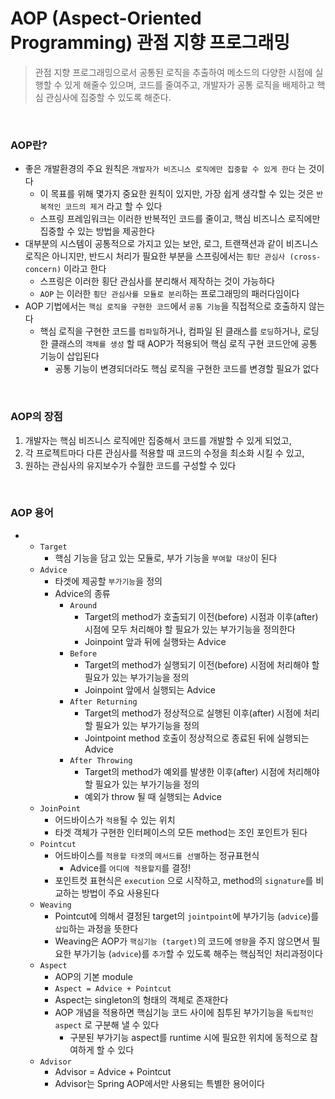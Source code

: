 # AOP (Aspect-Oriented Programming) 관점 지향 프로그래밍

> 관점 지향 프로그래밍으로서 공통된 로직을 추출하여 메소드의 다양한 시점에 실행할 수 있게 해줄수 있으며, 코드를 줄여주고, 개발자가 공통 로직을 배제하고 핵심 관심사에 집중할 수 있도록 해준다.

<br>

### AOP란?

- 좋은 개발환경의 주요 원칙은 `개발자가 비즈니스 로직에만 집중할 수 있게 한다` 는 것이다
  - 이 목표를 위해 몇가지 중요한 원칙이 있지만, 가장 쉽게 생각할 수 있는 것은  `반복적인 코드의 제거` 라고 할 수 있다
  - 스프링 프레임워크는 이러한 반복적인 코드를 줄이고, 핵심 비즈니스 로직에만 집중할 수 있는 방법을 제공한다
- 대부분의 시스템이 공통적으로 가지고 있는 보안, 로그, 트랜잭션과 같이 비즈니스 로직은 아니지만, 반드시 처리가 필요한 부분을 스프링에서는 `횡단 관심사 (cross-concern)` 이라고 한다
  - 스프링은 이러한 횡단 관심사를 분리해서 제작하는 것이 가능하다
  - `AOP` 는 이러한 `횡단 관심사를 모듈로 분리`하는 프로그래밍의 패러다임이다
- AOP 기법에서는 `핵심 로직을 구현한 코드`에서 `공통 기능`을 직접적으로 호출하지 않는다
  - 핵심 로직을 구현한 코드를 `컴파일`하거나, 컴파일 된 클래스를 `로딩`하거나, 로딩한 클래스의 `객체를 생성`  할 때 AOP가 적용되어 핵심 로직 구현 코드안에 공통 기능이 삽입된다
    - 공통 기능이 변경되더라도 핵심 로직을 구현한 코드를 변경할 필요가 없다

<br/>

### AOP의 장점

1. 개발자는 핵심 비즈니스 로직에만 집중해서 코드를 개발할 수 있게 되었고,
2. 각 프로젝트마다 다른 관심사를 적용할 때 코드의 수정을 최소화 시킬 수 있고,
3. 원하는 관심사의 유지보수가 수월한 코드를 구성할 수 있다

<br/>

### AOP 용어

-
  - `Target`
    - 핵심 기능을 담고 있는 모듈로, 부가 기능을 `부여할 대상`이 된다
  - `Advice`
    - 타겟에 제공할 `부가기능`을 정의
    - Advice의 종류
      - `Around`
        - Target의 method가 호출되기 이전(before) 시점과 이후(after) 시점에 모두 처리해야 할 필요가 있는 부가기능을 정의한다
        - Joinpoint 앞과 뒤에 실행돠는 Advice
      - `Before`
        - Target의 method가 실행되기 이전(before) 시점에 처리해야 할 필요가 있는 부가기능을 정의
        - Joinpoint 앞에서 실행되는 Advice
      - `After Returning`
        - Target의 method가 정상적으로 실행된 이후(after) 시점에 처리할 필요가 있는 부가기능을 정의
        - Jointpoint method 호출이 정상적으로 종료된 뒤에 실행되는 Advice
      - `After Throwing`
        - Target의 method가 예외를 발생한 이후(after) 시점에 처리해야 할 필요가 있는 부가기능을 정의
        - 예외가 throw 될 때 실행되는 Advice
  - `JoinPoint`
    - 어드바이스가 `적용`될 수 있는 위치
    - 타겟 객체가 구현한 인터페이스의 모든 method는 조인 포인트가 된다
  - `Pointcut`
    - 어드바이스를 `적용할 타겟`의 `메서드를 선별`하는 정규표현식
      - Advice를 `어디에 적용할지`를 결정!
    - 포인트컷 표현식은 `execution` 으로 시작하고, method의 `signature`를 비교하는 방법이 주요 사용된다
  - `Weaving`
    - Pointcut에 의해서 결정된 target의 `jointpoint`에 부가기능 (`advice`)를 `삽입`하는 과정을 뜻한다
    - Weaving은 AOP가 `핵심기능 (target)`의 코드에 `영향`을 주지 않으면서 필요한 부가기능 (`advice`)를 `추가`할 수 있도록 해주는 핵심적인 처리과정이다
  - `Aspect`
    - AOP의 기본 module
    - `Aspect = Advice + Pointcut`
    - Aspect는 singleton의 형태의 객체로 존재한다
    - AOP 개념을 적용하면 핵심기능 코드 사이에 침투된 부가기능을 `독립적인 aspect` 로 구분해 낼 수 있다
      - 구분된 부가기능 aspect를 runtime 시에 필요한 위치에 동적으로 참여하게 할 수 있다
  - `Advisor`
    - Advisor = Advice + Pointcut
    - Advisor는 Spring AOP에서만 사용되는 특별한 용어이다

